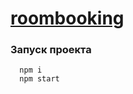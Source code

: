 # [roombooking](https://sirobg.github.io/roombooking)

### Запуск проекта
```
  npm i
  npm start

```
